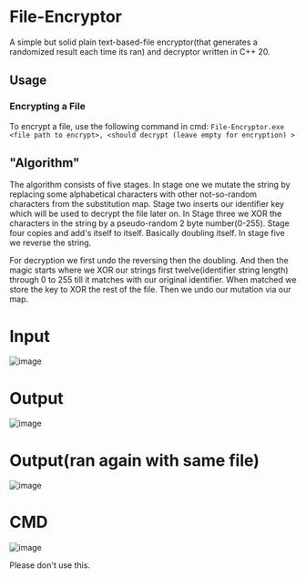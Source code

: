 # File-Encryptor
A simple but solid plain text-based-file encryptor(that generates a randomized result each time its ran) and decryptor written in C++ 20. 

## Usage
### Encrypting a File
To encrypt a file, use the following command in cmd:
``File-Encryptor.exe <file path to encrypt>, <should decrypt (leave empty for encryption) >``

## "Algorithm" 
The algorithm consists of five stages. In stage one we mutate the string by replacing some alphabetical characters with other not-so-random characters from the substitution map. 
Stage two inserts our identifier key which will be used to decrypt the file later on. In Stage three we XOR the characters in the string by a pseudo-random 2 byte number(0-255).
Stage four copies and add's itself to itself. Basically doubling itself. In stage five we reverse the string. 

For decryption we first undo the reversing then the doubling. And then the magic starts where we XOR our strings first twelve(identifier string length) through 0 to 255 till it matches with our original identifier. When matched we store the key to XOR the rest of the file.
Then we undo our mutation via our map.

# Input
![image](https://github.com/dek0039/fileEncryptor/assets/154227154/6d872150-33e8-49fe-93e5-5ceed6eb125e)
# Output
![image](https://github.com/dek0039/fileEncryptor/assets/154227154/23130a69-4843-4fb9-9b89-7eeb93e30872)
# Output(ran again with same file)
![image](https://github.com/dek0039/fileEncryptor/assets/154227154/584c41fe-97da-4d2f-8679-70c8a4b8a0f2)
# CMD
![image](https://github.com/dek0039/fileEncryptor/assets/154227154/ef7aa7ef-bc0d-4aa2-b3f7-8c9054339089)




Please don't use this.

